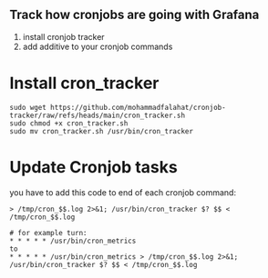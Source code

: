 ## Track how cronjobs are going with Grafana 

1. install cronjob tracker
2. add additive to your cronjob commands


# Install cron_tracker
```
sudo wget https://github.com/mohammadfalahat/cronjob-tracker/raw/refs/heads/main/cron_tracker.sh
sudo chmod +x cron_tracker.sh
sudo mv cron_tracker.sh /usr/bin/cron_tracker
```

# Update Cronjob tasks
you have to add this code to end of each cronjob command: 
```
> /tmp/cron_$$.log 2>&1; /usr/bin/cron_tracker $? $$ < /tmp/cron_$$.log
```
```
# for example turn:
* * * * * /usr/bin/cron_metrics
to
* * * * * /usr/bin/cron_metrics > /tmp/cron_$$.log 2>&1; /usr/bin/cron_tracker $? $$ < /tmp/cron_$$.log
```

